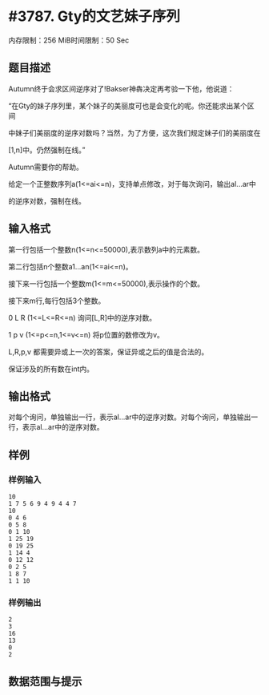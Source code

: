 # #3787. Gty的文艺妹子序列

内存限制：256 MiB时间限制：50 Sec

## 题目描述

Autumn终于会求区间逆序对了!Bakser神犇决定再考验一下他，他说道：

&ldquo;在Gty的妹子序列里，某个妹子的美丽度可也是会变化的呢。你还能求出某个区间

中妹子们美丽度的逆序对数吗？当然，为了方便，这次我们规定妹子们的美丽度在

[1,n]中。仍然强制在线。&rdquo;

Autumn需要你的帮助。

给定一个正整数序列a(1<=ai<=n)，支持单点修改，对于每次询问，输出al...ar中

的逆序对数，强制在线。

## 输入格式

第一行包括一个整数n(1<=n<=50000),表示数列a中的元素数。

第二行包括n个整数a1...an(1<=ai<=n)。

接下来一行包括一个整数m(1<=m<=50000),表示操作的个数。

接下来m行,每行包括3个整数。

0 L R (1<=L<=R<=n) 询问[L,R]中的逆序对数。

1 p v (1<=p<=n,1<=v<=n) 将p位置的数修改为v。

L,R,p,v 都需要异或上一次的答案，保证异或之后的值是合法的。

保证涉及的所有数在int内。

## 输出格式

对每个询问，单独输出一行，表示al...ar中的逆序对数。对每个询问，单独输出一行，表示al...ar中的逆序对数。

## 样例

### 样例输入

    
    10
    1 7 5 6 9 4 9 4 4 7
    10
    0 4 6
    0 5 8
    0 1 10
    1 25 19
    0 19 25
    1 14 4
    0 12 12
    0 2 5
    1 8 7
    1 1 10
    
    

### 样例输出

    
    2
    3
    16
    13
    0
    2
    
    

## 数据范围与提示
